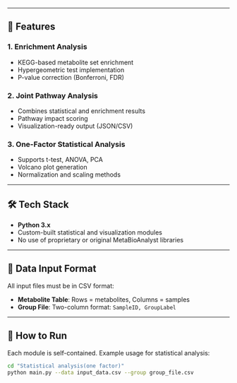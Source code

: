
---

## 🔧 Features

### 1. Enrichment Analysis
- KEGG-based metabolite set enrichment
- Hypergeometric test implementation
- P-value correction (Bonferroni, FDR)

### 2. Joint Pathway Analysis
- Combines statistical and enrichment results
- Pathway impact scoring
- Visualization-ready output (JSON/CSV)

### 3. One-Factor Statistical Analysis
- Supports t-test, ANOVA, PCA
- Volcano plot generation
- Normalization and scaling methods

---

## 🛠️ Tech Stack

- **Python 3.x**
- Custom-built statistical and visualization modules
- No use of proprietary or original MetaBioAnalyst libraries

---

## 📁 Data Input Format

All input files must be in CSV format:

- **Metabolite Table**: Rows = metabolites, Columns = samples
- **Group File**: Two-column format: `SampleID, GroupLabel`

---

## 🚀 How to Run

Each module is self-contained. Example usage for statistical analysis:

```bash
cd "Statistical analysis(one factor)"
python main.py --data input_data.csv --group group_file.csv
